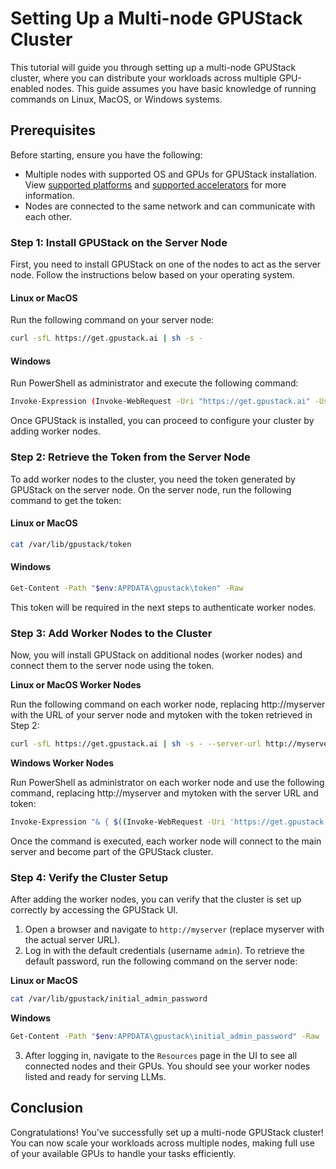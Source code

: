 # Setting Up a Multi-node GPUStack Cluster

This tutorial will guide you through setting up a multi-node GPUStack cluster, where you can distribute your workloads across multiple GPU-enabled nodes. This guide assumes you have basic knowledge of running commands on Linux, MacOS, or Windows systems.

## Prerequisites

Before starting, ensure you have the following:

- Multiple nodes with supported OS and GPUs for GPUStack installation. View [supported platforms](../overview.md#supported-platforms) and [supported accelerators](../overview.md#supported-accelerators) for more information.
- Nodes are connected to the same network and can communicate with each other.

### Step 1: Install GPUStack on the Server Node

First, you need to install GPUStack on one of the nodes to act as the server node. Follow the instructions below based on your operating system.

#### Linux or MacOS

Run the following command on your server node:

```bash
curl -sfL https://get.gpustack.ai | sh -s -
```

#### Windows

Run PowerShell as administrator and execute the following command:

```bash
Invoke-Expression (Invoke-WebRequest -Uri "https://get.gpustack.ai" -UseBasicParsing).Content
```

Once GPUStack is installed, you can proceed to configure your cluster by adding worker nodes.

### Step 2: Retrieve the Token from the Server Node

To add worker nodes to the cluster, you need the token generated by GPUStack on the server node. On the server node, run the following command to get the token:

#### Linux or MacOS

```bash
cat /var/lib/gpustack/token
```

#### Windows

```bash
Get-Content -Path "$env:APPDATA\gpustack\token" -Raw
```

This token will be required in the next steps to authenticate worker nodes.

### Step 3: Add Worker Nodes to the Cluster

Now, you will install GPUStack on additional nodes (worker nodes) and connect them to the server node using the token.

**Linux or MacOS Worker Nodes**

Run the following command on each worker node, replacing http://myserver with the URL of your server node and mytoken with the token retrieved in Step 2:

```bash
curl -sfL https://get.gpustack.ai | sh -s - --server-url http://myserver --token mytoken
```

**Windows Worker Nodes**

Run PowerShell as administrator on each worker node and use the following command, replacing http://myserver and mytoken with the server URL and token:

```bash
Invoke-Expression "& { $((Invoke-WebRequest -Uri 'https://get.gpustack.ai' -UseBasicParsing).Content) } --server-url http://myserver --token mytoken"
```

Once the command is executed, each worker node will connect to the main server and become part of the GPUStack cluster.

### Step 4: Verify the Cluster Setup

After adding the worker nodes, you can verify that the cluster is set up correctly by accessing the GPUStack UI.

1. Open a browser and navigate to `http://myserver` (replace myserver with the actual server URL).
2. Log in with the default credentials (username `admin`). To retrieve the default password, run the following command on the server node:

**Linux or MacOS**

```bash
cat /var/lib/gpustack/initial_admin_password
```

**Windows**

```bash
Get-Content -Path "$env:APPDATA\gpustack\initial_admin_password" -Raw
```

3. After logging in, navigate to the `Resources` page in the UI to see all connected nodes and their GPUs. You should see your worker nodes listed and ready for serving LLMs.

## Conclusion

Congratulations! You've successfully set up a multi-node GPUStack cluster! You can now scale your workloads across multiple nodes, making full use of your available GPUs to handle your tasks efficiently.
